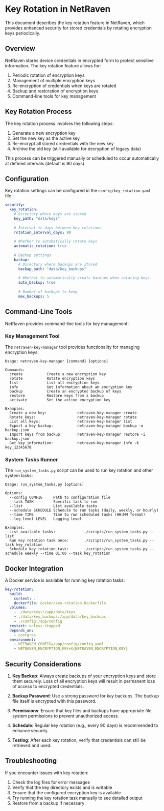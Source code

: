# Key Rotation in NetRaven

This document describes the key rotation feature in NetRaven, which provides enhanced security for stored credentials by rotating encryption keys periodically.

## Overview

NetRaven stores device credentials in encrypted form to protect sensitive information. The key rotation feature allows for:

1. Periodic rotation of encryption keys
2. Management of multiple encryption keys
3. Re-encryption of credentials when keys are rotated
4. Backup and restoration of encryption keys
5. Command-line tools for key management

## Key Rotation Process

The key rotation process involves the following steps:

1. Generate a new encryption key
2. Set the new key as the active key
3. Re-encrypt all stored credentials with the new key
4. Archive the old key (still available for decryption of legacy data)

This process can be triggered manually or scheduled to occur automatically at defined intervals (default is 90 days).

## Configuration

Key rotation settings can be configured in the `config/key_rotation.yaml` file:

```yaml
security:
  key_rotation:
    # Directory where keys are stored
    key_path: "data/keys"
    
    # Interval in days between key rotations
    rotation_interval_days: 90
    
    # Whether to automatically rotate keys
    automatic_rotation: true
    
    # Backup settings
    backup:
      # Directory where backups are stored
      backup_path: "data/key_backups"
      
      # Whether to automatically create backups when rotating keys
      auto_backup: true
      
      # Number of backups to keep
      max_backups: 5
```

## Command-Line Tools

NetRaven provides command-line tools for key management:

### Key Management Tool

The `netraven-key-manager` tool provides functionality for managing encryption keys:

```
Usage: netraven-key-manager [command] [options]

Commands:
  create           Create a new encryption key
  rotate           Rotate encryption keys
  list             List all encryption keys
  info             Get information about an encryption key
  backup           Create an encrypted backup of keys
  restore          Restore keys from a backup
  activate         Set the active encryption key

Examples:
  Create a new key:              netraven-key-manager create
  Rotate keys:                   netraven-key-manager rotate
  List all keys:                 netraven-key-manager list
  Export a key backup:           netraven-key-manager backup -o backup.json
  Import keys from backup:       netraven-key-manager restore -i backup.json
  Get key information:           netraven-key-manager info -k key_12345678
```

### System Tasks Runner

The `run_system_tasks.py` script can be used to run key rotation and other system tasks:

```
Usage: run_system_tasks.py [options]

Options:
  --config CONFIG     Path to configuration file
  --task TASK         Specific task to run
  --list              List available tasks
  --schedule SCHEDULE Schedule to run tasks (daily, weekly, or hourly)
  --time TIME         Time to run scheduled tasks (HH:MM format)
  --log-level LEVEL   Logging level

Examples:
  List available tasks:             ./scripts/run_system_tasks.py --list
  Run key rotation task once:       ./scripts/run_system_tasks.py --task key_rotation
  Schedule key rotation task:       ./scripts/run_system_tasks.py --schedule weekly --time 01:00 --task key_rotation
```

## Docker Integration

A Docker service is available for running key rotation tasks:

```yaml
key-rotation:
  build:
    context: .
    dockerfile: docker/key-rotation.Dockerfile
  volumes:
    - ./data/keys:/app/data/keys
    - ./data/key_backups:/app/data/key_backups
    - ./config:/app/config
  restart: unless-stopped
  depends_on:
    - postgres
  environment:
    - NETRAVEN_CONFIG=/app/config/config.yaml
    - NETRAVEN_ENCRYPTION_KEY=${NETRAVEN_ENCRYPTION_KEY}
```

## Security Considerations

1. **Key Backup**: Always create backups of your encryption keys and store them securely. Loss of all encryption keys will result in permanent loss of access to encrypted credentials.

2. **Backup Password**: Use a strong password for key backups. The backup file itself is encrypted with this password.

3. **Permissions**: Ensure that key files and backups have appropriate file system permissions to prevent unauthorized access.

4. **Schedule**: Regular key rotation (e.g., every 90 days) is recommended to enhance security.

5. **Testing**: After each key rotation, verify that credentials can still be retrieved and used.

## Troubleshooting

If you encounter issues with key rotation:

1. Check the log files for error messages
2. Verify that the key directory exists and is writable
3. Ensure that the configured encryption key is available
4. Try running the key rotation task manually to see detailed output
5. Restore from a backup if necessary 